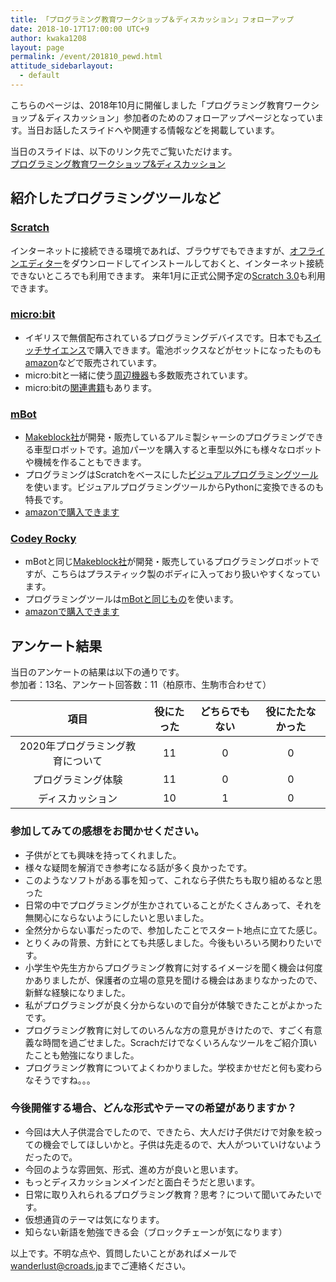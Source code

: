 ```yaml
---
title: 「プログラミング教育ワークショップ＆ディスカッション」フォローアップ
date: 2018-10-17T17:00:00 UTC+9
author: kwaka1208
layout: page
permalink: /event/201810_pewd.html
attitude_sidebarlayout:
  - default
---
```

こちらのページは、2018年10月に開催しました「プログラミング教育ワークショップ＆ディスカッション」参加者のためのフォローアップページとなっています。当日お話したスライドへや関連する情報などを掲載しています。

当日のスライドは、以下のリンク先でご覧いただけます。  
[プログラミング教育ワークショップ&ディスカッション](https://speakerdeck.com/kwaka1208/puroguramingujiao-yu-wakusiyotupu-and-deisukatusiyon)

## 紹介したプログラミングツールなど

### [Scratch](https://scratch.mit.edu/)
インターネットに接続できる環境であれば、ブラウザでもできますが、[オフラインエディター](https://scratch.mit.edu/download)をダウンロードしてインストールしておくと、インターネット接続できないところでも利用できます。
来年1月に正式公開予定の[Scratch 3.0](https://beta.scratch.mit.edu/)も利用できます。

### [micro:bit](https://microbit.org/ja/)
- イギリスで無償配布されているプログラミングデバイスです。日本でも[スイッチサイエンス](https://www.switch-science.com/catalog/3735/)で購入できます。電池ボックスなどがセットになったものも[amazon](http://amzn.asia/d/gAgTpBo)などで販売されています。
- micro:bitと一緒に使う[周辺機器](https://www.switch-science.com/catalog/list/695/)も多数販売されています。
- micro:bitの[関連書籍](https://www.amazon.co.jp/s/ref=nb_sb_noss?__mk_ja_JP=%E3%82%AB%E3%82%BF%E3%82%AB%E3%83%8A&url=search-alias%3Dstripbooks&field-keywords=micro%3Abit&rh=n%3A465392%2Ck%3Amicro%3Abit)もあります。

### [mBot](https://www.kenis.co.jp/mbot/)
- [Makeblock社](https://www.makeblock.com/)が開発・販売しているアルミ製シャーシのプログラミングできる車型ロボットです。追加パーツを購入すると車型以外にも様々なロボットや機械を作ることもできます。
- プログラミングはScratchをベースにした[ビジュアルプログラミングツール](https://www.makeblock.com/jp/software)を使います。ビジュアルプログラミングツールからPythonに変換できるのも特長です。
- [amazonで購入できます](https://amzn.to/2CRSSl2)

### [Codey Rocky](https://www.kenis.co.jp/codeyrocky/index.html)
- mBotと同じ[Makeblock社](https://www.makeblock.com/)が開発・販売しているプログラミングロボットですが、こちらはプラスティック製のボディに入っており扱いやすくなっています。
- プログラミングツールは[mBotと同じもの](https://www.makeblock.com/jp/software)を使います。
- [amazonで購入できます](https://amzn.to/2RUTDy4)


## アンケート結果
当日のアンケートの結果は以下の通りです。  
参加者：13名、アンケート回答数：11（柏原市、生駒市合わせて）

|項目|役にたった|どちらでもない|役にたたなかった|
|:--:|:--:|:--:|:--:|
|2020年プログラミング教育について|11|0|0|
|プログラミング体験|11|0|0|
|ディスカッション|10|1|0|

### 参加してみての感想をお聞かせください。
- 子供がとても興味を持ってくれました。
- 様々な疑問を解消でき参考になる話が多く良かったです。
- このようなソフトがある事を知って、これなら子供たちも取り組めるなと思った
- 日常の中でプログラミングが生かされていることがたくさんあって、それを無関心にならないようにしたいと思いました。
- 全然分からない事だったので、参加したことでスタート地点に立てた感じ。
- とりくみの背景、方針にとても共感しました。今後もいろいろ関わりたいです。
- 小学生や先生方からプログラミング教育に対するイメージを聞く機会は何度かありましたが、保護者の立場の意見を聞ける機会はあまりなかったので、新鮮な経験になりました。
- 私がプログラミングが良く分からないので自分が体験できたことがよかったです。
- プログラミング教育に対してのいろんな方の意見がきけたので、すごく有意義な時間を過ごせました。Scrachだけでなくいろんなツールをご紹介頂いたことも勉強になりました。
- プログラミング教育についてよくわかりました。学校まかせだと何も変わらなそうですね。。。

### 今後開催する場合、どんな形式やテーマの希望がありますか？
- 今回は大人子供混合でしたので、できたら、大人だけ子供だけで対象を絞っての機会でしてほしいかと。子供は先走るので、大人がついていけないようだったので。
- 今回のような雰囲気、形式、進め方が良いと思います。
- もっとディスカッションメインだと面白そうだと思います。
- 日常に取り入れられるプログラミング教育？思考？について聞いてみたいです。
- 仮想通貨のテーマは気になります。
- 知らない新語を勉強できる会（ブロックチェーンが気になります）

以上です。不明な点や、質問したいことがあればメールで[wanderlust@croads.jp](wanderlust@croads.jp)までご連絡ください。
